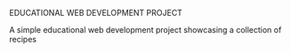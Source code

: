 EDUCATIONAL WEB DEVELOPMENT PROJECT

A simple educational web development project showcasing a collection of recipes 
